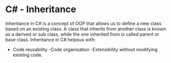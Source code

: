 # C# - Inheritance
Inheritance in C# is a concept of OOP that allows us to define a new class based on an existing class. A class that inherits from another class is known as a derived or sub class, while the one inherited from is called parent or base class. Inheritance in C# helpsus with:
- Code reusability
-Code organisation
-Extensibility without modifying existing code.